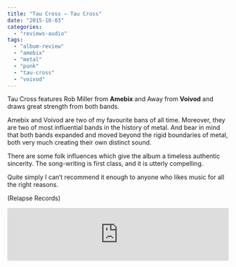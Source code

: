 ```yaml
---
title: "Tau Cross – Tau Cross"
date: "2015-10-03"
categories: 
  - "reviews-audio"
tags: 
  - "album-review"
  - "amebix"
  - "metal"
  - "punk"
  - "tau-cross"
  - "voivod"
---
```


Tau Cross features Rob Miller from **Amebix** and Away from **Voivod** and draws great strength from both bands.

Amebix and Voivod are two of my favourite bans of all time. Moreover, they are two of most influential bands in the history of metal. And bear in mind that both bands expanded and moved beyond the rigid boundaries of metal, both very much creating their own distinct sound.

There are some folk influences which give the album a timeless authentic sincerity. The song-writing is first class, and it is utterly compelling.

Quite simply I can’t recommend it enough to anyone who likes music for all the right reasons.

(Relapse Records)

<iframe style="border: 0; width: 100%; height: 120px;" src="https://bandcamp.com/EmbeddedPlayer/album=1490630357/size=large/bgcol=ffffff/linkcol=0687f5/tracklist=false/artwork=small/transparent=true/" seamless=""><a href="http://taucross.bandcamp.com/album/tau-cross">Tau Cross by Tau Cross</a></iframe>
